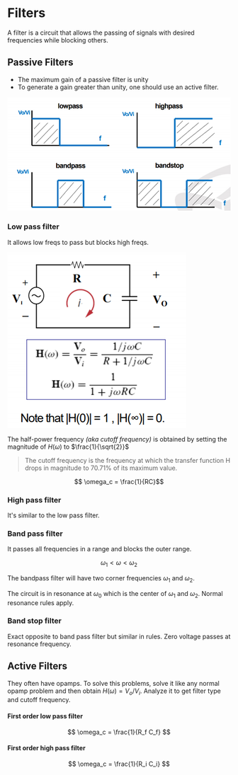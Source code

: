# Filters
A filter is a circuit that allows the passing of signals with desired frequencies while blocking others.

## Passive Filters
- The maximum gain of a passive filter is unity
- To generate a gain greater than unity, one should use an active filter.

![picture 2](assets/lecture9-typesOfFiltersPassive.png)  

### Low pass filter
It allows low freqs to pass but blocks high freqs.

![picture 3](assets/lecture9-lowPassFilter.png)  

The half-power frequency *(aka cutoff frequency)* is obtained by setting the magnitude of $H(\omega)$ to $\frac{1}{\sqrt{2}}$

> The cutoff frequency is the frequency at which the transfer function H drops in magnitude to 70.71% of its maximum value.

$$ \omega_c  = \frac{1}{RC}$$

### High pass filter
It's similar to the low pass filter.


### Band pass filter
It passes all frequencies in a range and blocks the outer range.

$$ \omega_1 < \omega < \omega_2 $$

The bandpass filter will have two corner frequencies $\omega_1$ and $\omega_2$.

The circuit is in resonance at $\omega_0$ which is the center of $\omega_1$ and $\omega_2$. Normal resonance rules apply.

### Band stop filter
Exact opposite to band pass filter but similar in rules. Zero voltage passes at resonance frequency.

## Active Filters
They often have opamps. To solve this problems, solve it like any normal opamp problem and then obtain $H(\omega) = V_o/V_i$. Analyze it to get filter type and cutoff frequency.

#### First order low pass filter
$$ \omega_c = \frac{1}{R_f C_f} $$

#### First order high pass filter
$$ \omega_c = \frac{1}{R_i C_i} $$